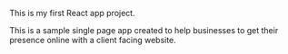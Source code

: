 This is my first React app project.

This is a sample single page app created to help businesses to get their presence online with a client facing website.
